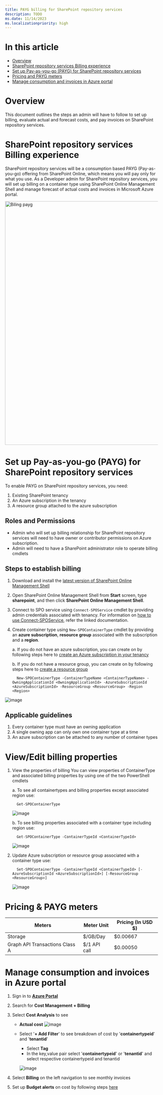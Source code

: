 ```yaml
---
title: PAYG billing for SharePoint repository services
description: TODO
ms.date: 11/14/2023
ms.localizationpriority: high
---
```


# In this article
  - [Overview](#overview)
  - [SharePoint repository services Billing experience](#sharepoint-repository-services-billing-experience)
  - [Set up Pay-as-you-go (PAYG) for SharePoint repository services](#set-up-pay-as-you-go-payg-for-sharepoint-repository-services)
  - [Pricing and PAYG meters](#pricing--payg-meters)
  - [Manage consumption and invoices in Azure portal](#manage-consumption-and-invoices-in-azure-portal)

# Overview
This document outlines the steps an admin will have to follow to set up billing, evaluate actual and forecast costs, and pay invoices on SharePoint repository services. 

# SharePoint repository services Billing experience
SharePoint repository services will be a consumption based PAYG (Pay-as-you-go) offering from SharePoint Online, which means you will pay only for what you use. As a Developer admin for SharePoint repository services, you will set up billing on a container type using SharePoint Online Management Shell and manage forecast of actual costs and invoices in Microsoft Azure portal. 

<img width="800" alt="Biling payg" src="https://github.com/cindylay/temp-docs/assets/125297866/68385ce2-f63d-4fba-a590-2d8de3058eee">

# Set up Pay-as-you-go (PAYG) for SharePoint repository services

To enable PAYG on SharePoint repository services, you need:

  1. Existing SharePoint tenancy
  2. An Azure subscription in the tenancy
  3. A resource group attached to the azure subscription 

## Roles and Permissions
- Admin who will set up billing relationship for SharePoint repository services will need to have owner or contributor permissions on Azure subscription. 
- Admin will need to have a SharePoint administrator role to operate billing cmdlets
 
## Steps to establish billing 

1. Download and install the [latest version of SharePoint Online Management Shell](https://www.microsoft.com/en-us/download/details.aspx?id=35588)
2. Open SharePoint Online Management Shell from **Start** screen, type **sharepoint**, and then click **SharePoint Online Management Shell**.
3. Connect to SPO service using `Connect-SPOService` cmdlet by providing admin credentials associated with tenancy. For information on [how to use Connect-SPOService](https://learn.microsoft.com/en-us/powershell/module/sharepoint-online/connect-sposervice?view=sharepoint-ps), refer the linked documentation.
4. Create container type using `New-SPOContainerType` cmdlet by providing an **azure subscription**, **resource group** associated with the subscription and a **region**.
   
   a. If you do not have an azure subscription, you can create on by following steps here to [create an Azure subscription in your tenancy](https://learn.microsoft.com/en-us/azure/cloud-adoption-framework/ready/azure-best-practices/initial-subscriptions)
   
   b. If you do not have a resource group, you can create on by following steps here to [create a resource group](https://learn.microsoft.com/en-us/azure/azure-resource-manager/management/manage-resource-groups-portal)
   

         New-SPOContainerType -ContainerTypeName <ContainerTypeName> -OwningApplicationId <OwningApplicationId> -AzureSubscriptionId <AzureSubscriptionId> -ResourceGroup <ResourceGroup> -Region <Region>
  
![image](https://github.com/cindylay/temp-docs/assets/125297866/1ec76921-d05c-4464-a60c-e1b6f3b27292)

 ## Applicable guidelines
 1. Every container type must have an owning application
 2. A single owning app can only own one container type at a time
 3. An azure subscription can be attached to any number of container types
 
# View/Edit billing properties 

1. View the properties of billing
   You can view properties of ContainerType and associated billing properties by using one of the two PowerShell cmdlets

   a. To see all containertypes and billing properties except associated region use:

         Get-SPOContainerType
 
   ![image](https://github.com/cindylay/temp-docs/assets/125297866/085154af-06ff-43e1-ae77-ad19add8c3e4)

   b. To see billing properties associated with a container type including region use:
   
         Get-SPOContainerType -ContainerTypeId <ContainerTypeId>

      ![image](https://github.com/cindylay/temp-docs/assets/125297866/efefc7cc-297d-4fd6-8f73-7f96dbeb884b)

3. Update Azure subscription or resource group associated with a container type use:
   
         Set-SPOContainerType -ContainerTypeId <ContainerTypeId> [-AzureSubscriptionId <AzureSubscriptionId>] [-ResourceGroup <ResourceGroup>]

   ![image](https://github.com/cindylay/temp-docs/assets/125297866/08e83dbc-2f88-4877-bbf7-ec9ea9da6168)


# Pricing & PAYG meters

|     Meters                               |     Meter   Unit       |     Pricing (In USD $)   |
|------------------------------------------|------------------------|------------------------|
|     Storage                              |      $/GB/Day          |     $0.00667           |
|     Graph   API Transactions Class A     |      $/1   API call    |     $0.00050           |

#  Manage consumption and invoices in Azure portal

1. Sign in to [**Azure Portal**](https://portal.azure.com/)
2. Search for **Cost Management + Billing** 
3. Select **Cost Analysis** to see
     - **Actual cost**
      ![image](https://github.com/cindylay/temp-docs/assets/125297866/b662fb88-1540-4360-91de-471df2906dc4)
       
     - Select '**+ Add Filter**' to see breakdown of cost by '**containertypeid**' and '**tenantid**'
         - Select **Tag**
         - In the key,value pair select '**containertypeid**' or '**tenantid**' and select respective containertypeid and tenantid
           
       ![image](https://github.com/cindylay/temp-docs/assets/125297866/a8bd75ab-1c6a-4317-92c9-ac3fc214b724)


5. Select **Billing** on the left navigation to see monthly invoices
6. Set up **Budget alerts** on cost by following steps [here](https://learn.microsoft.com/en-us/azure/cost-management-billing/costs/cost-mgt-alerts-monitor-usage-spending)
